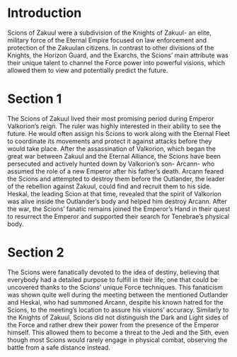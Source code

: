 # Introduction

Scions of Zakuul were a subdivision of the Knights of Zakuul- an elite, military force of the Eternal Empire focused on law enforcement and protection of the Zakuulan citizens.
In contrast to other divisions of the Knights, the Horizon Guard, and the Exarchs, the Scions’ main attribute was their unique talent to channel the Force power into powerful visions, which allowed them to view and potentially predict the future.

# Section 1

The Scions of Zakuul lived their most promising period during Emperor Valkorion’s reign.
The ruler was highly interested in their ability to see the future.
He would often assign his Scions to work along with the Eternal Fleet to coordinate its movements and protect it against attacks before they would take place.
After the assassination of Valkorion, which began the great war between Zakuul and the Eternal Alliance, the Scions have been persecuted and actively hunted down by Valkorion’s son- Arcann- who assumed the role of a new Emperor after his father’s death.
Arcann feared the Scions and attempted to destroy them before the Outlander, the leader of the rebellion against Zakuul, could find and recruit them to his side.
Heskal, the leading Scion at that time, revealed that the spirit of Valkorion was alive inside the Outlander’s body and helped him destroy Arcann.
After the war, the Scions’ fanatic remains joined the Emperor’s Hand in their quest to resurrect the Emperor and supported their search for Tenebrae’s physical body.

# Section 2

The Scions were fanatically devoted to the idea of destiny, believing that everybody had a detailed purpose to fulfill in their life; one that could be uncovered thanks to the Scions’ unique Force techniques.
This fanaticism was shown quite well during the meeting between the mentioned Outlander and Heskal, who had summoned Arcann, despite his known hatred for the Scions, to the meeting’s location to assure his visions’ accuracy.
Similarly to the Knights of Zakuul, Scions did not distinguish the Dark and Light sides of the Force and rather drew their power from the presence of the Emperor himself.
This allowed them to become a threat to the Jedi and the Sith, even though most Scions would rarely engage in physical combat, observing the battle from a safe distance instead.
